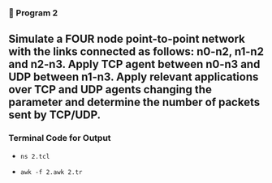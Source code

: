 ### 🚀 Program 2
Simulate a FOUR node point-to-point network with the links connected as follows:
n0-n2, n1-n2 and n2-n3. Apply TCP agent between n0-n3 and UDP between n1-n3. Apply relevant applications over TCP and UDP agents changing the parameter and determine the number of packets sent by TCP/UDP.
---
### Terminal Code for Output
<ul>
<li>

```
ns 2.tcl
```
</li>
<li>

```
awk -f 2.awk 2.tr
```
</li>
</ul>